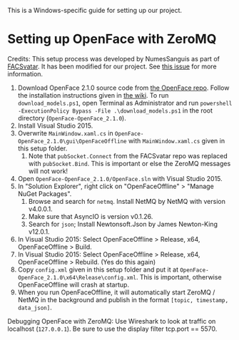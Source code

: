 This is a Windows-specific guide for setting up our project.

# Setting up OpenFace with ZeroMQ

Credits: This setup process was developed by NumesSanguis as part of [FACSvatar](https://github.com/NumesSanguis/FACSvatar). It has been modified for our project. See [this issue](https://github.com/TadasBaltrusaitis/OpenFace/issues/375) for more information.

1. Download OpenFace 2.1.0 source code from [the OpenFace repo](https://github.com/TadasBaltrusaitis/OpenFace/releases). Follow the installation instructions given in [the wiki](https://github.com/TadasBaltrusaitis/OpenFace/wiki/Windows-Installation). To run `download_models.ps1`, open Terminal as Administrator and run `powershell -ExecutionPolicy Bypass -File .\download_models.ps1` in the root directory (`OpenFace-OpenFace_2.1.0`).
2. Install Visual Studio 2015.
3. Overwrite `MainWindow.xaml.cs` in `OpenFace-OpenFace_2.1.0\gui\OpenFaceOffline` with `MainWindow.xaml.cs` given in this setup folder. 
    1. Note that `pubSocket.Connect` from the FACSvatar repo was replaced with `pubSocket.Bind`. This is important or else the ZeroMQ messages will not work!
4. Open `OpenFace-OpenFace_2.1.0/OpenFace.sln` with Visual Studio 2015.
5. In "Solution Explorer", right click on "OpenFaceOffline" > "Manage NuGet Packages".
    1. Browse and search for `netmq`. Install NetMQ by NetMQ with version v4.0.0.1.
    2. Make sure that AsyncIO is version v0.1.26.
    3. Search for `json`; Install Newtonsoft.Json by James Newton-King v12.0.1.
6. In Visual Studio 2015: Select OpenFaceOffline > Release, x64, OpenFaceOffline > Build.
7. In Visual Studio 2015: Select OpenFaceOffline > Release, x64, OpenFaceOffline > Rebuild. (Yes do this again)
8. Copy `config.xml` given in this setup folder and put it at `OpenFace-OpenFace_2.1.0\x64\Release\config.xml`. This is important, otherwise OpenFaceOffline will crash at startup.
9. When you run OpenFaceOffline, it will automatically start ZeroMQ / NetMQ in the background and publish in the format `[topic, timestamp, data_json]`.

Debugging OpenFace with ZeroMQ: Use Wireshark to look at traffic on localhost (`127.0.0.1`). Be sure to use the display filter tcp.port == 5570.
